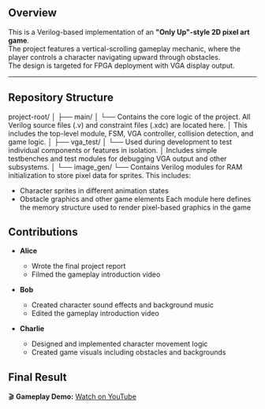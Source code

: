 ## Overview

This is a Verilog-based implementation of an **"Only Up"-style 2D pixel art game**.  
The project features a vertical-scrolling gameplay mechanic, where the player controls a character navigating upward through obstacles.  
The design is targeted for FPGA deployment with VGA display output.

---

## Repository Structure

project-root/
│
├── main/
│ └── Contains the core logic of the project. All Verilog source files (.v) and constraint files (.xdc) are located here.
│ This includes the top-level module, FSM, VGA controller, collision detection, and game logic.
│
├── vga_test/
│ └── Used during development to test individual components or features in isolation.
│ Includes simple testbenches and test modules for debugging VGA output and other subsystems.
│
└── image_gen/
└── Contains Verilog modules for RAM initialization to store pixel data for sprites. This includes:
- Character sprites in different animation states
- Obstacle graphics and other game elements
Each module here defines the memory structure used to render pixel-based graphics in the game

## Contributions

- **Alice**  
  - Wrote the final project report  
  - Filmed the gameplay introduction video

- **Bob**  
  - Created character sound effects and background music  
  - Edited the gameplay introduction video

- **Charlie**  
  - Designed and implemented character movement logic  
  - Created game visuals including obstacles and backgrounds

## Final Result

🎬 **Gameplay Demo:** [Watch on YouTube](https://youtu.be/zS32HuutKGs)
